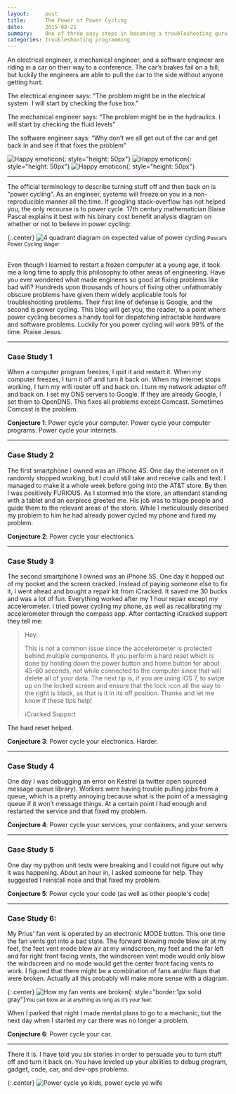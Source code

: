 ```yaml
---
layout:     post
title:      The Power of Power Cycling
date:       2015-08-21
summary:    One of three easy steps in becoming a troubleshooting guru.
categories: troubleshooting programming
---
```



<p>
An electrical engineer, a mechanical engineer, and a software engineer are riding in a car on their way to a conference. The car’s brakes fail on a hill; but luckily the engineers are able to pull the car to the side without anyone getting hurt. </p>

<p>
The electrical engineer says: “The problem might be in the electrical system. I will start by checking the fuse box.”
</p>

<p>
The mechanical engineer says: “The problem might be in the hydraulics. l will start by checking the fluid levels”
</p>

<p>
The software engineer says: “Why don’t we all get out of the car and get back in and see if that fixes the problem”
</p>

![Happy emoticon](/images/2015-08-21-the-power-of-power-cycling/awesome.png){: style="height: 50px"}
![Happy emoticon](/images/2015-08-21-the-power-of-power-cycling/awesome.png){: style="height: 50px"}
![Happy emoticon](/images/2015-08-21-the-power-of-power-cycling/awesome.png){: style="height: 50px"}


---------------

The official terminology to describe turning stuff off and then back on is “power cycling”. As an engineer, systems will freeze on you in a non-reproducible manner all the time. If googling stack-overflow has not helped you, the only recourse is to power cycle. 17th century mathematician Blaise Pascal explains it best with his binary cost benefit analysis diagram on whether or not to believe in power cycling:

{:.center}
![4 quadrant diagram on expected value of power cycling](/images/2015-08-21-the-power-of-power-cycling/pascals_wager.png) <small>Pascal’s Power Cycling Wager</small>

<br>
Even though I learned to restart a frozen computer at a young age, it took me a long time to apply this philosophy to other areas of engineering.  Have you ever wondered what made engineers so good at fixing problems like bad wifi? Hundreds upon thousands of hours of fixing other unfathomably obscure problems have given them widely applicable tools for troubleshooting problems. Their first line of defense is Google, and the second is power cycling. This blog will get you, the reader, to a point where power cycling becomes a handy tool for dispatching intractable hardware and software problems. Luckily for you power cycling will work 99% of the time. Praise Jesus.

---------------

### Case Study 1

When a computer program freezes, I quit it and restart it. When my computer freezes, I turn it off and turn it back on. When my internet stops working, I turn my wifi router off and back on. I turn my network adapter off and back on. I set my DNS servers to Google. If they are already Google, I set them to OpenDNS. This fixes all problems except Comcast. Sometimes Comcast is the problem.

__Conjecture 1__: Power cycle your computer. Power cycle your computer programs. Power cycle your internets.


---------------


### Case Study 2
The first smartphone I owned was an iPhone 4S. One day the internet on it randomly stopped working, but I could still take and receive calls and text. I managed to make it a whole week before going into the AT&T store. By then I was positively FURIOUS. As I stormed into the store, an attendant standing with a tablet and an earpiece greeted me. His job was to triage people and guide them to the relevant areas of the store. While I meticulously described my problem to him he had already power cycled my phone and fixed my problem.

__Conjecture 2__: Power cycle your electronics.



---------------


### Case Study 3
The second smartphone I owned was an iPhone 5S. One day it hopped out of my pocket and the screen cracked. Instead of paying someone else to fix it, I went ahead and bought a repair kit from iCracked. It saved me 30 bucks and was a lot of fun. Everything worked after my 1 hour repair except my accelerometer. I tried power cycling my phone, as well as recalibrating my accelerometer through the compass app. After contacting iCracked support  they tell me:

>Hey,
>
>
>This is not a common issue since the accelerometer is protected behind multiple components. If you perform a hard reset which is done by holding down the power button and home button for about 45-60 seconds, not while connected to the computer since that will delete all of your data. The next tip is, if you are using iOS 7, to swipe up on the locked screen and ensure that the lock icon all the way to the right is black, as that is it in its off position. Thanks and let me know if these tips help!
>
>iCracked Support

The hard reset helped.

__Conjecture 3__: Power cycle your electronics. Harder.


---------------


### Case Study 4
One day I was debugging an error on Kestrel (a twitter open sourced message queue library). Workers were having trouble pulling jobs from a queue, which is a pretty annoying because what is the point of a messaging queue if it won’t message things. At a certain point I had enough and restarted the service and that fixed my problem.

__Conjecture 4__: Power cycle your services, your containers, and your servers


---------------


### Case Study 5
One day my python unit tests were breaking and I could not figure out why it was happening. About an hour in, I asked someone for help. They suggested I reinstall nose and that fixed my problem.

__Conjecture 5__: Power cycle your code (as well as other people's code)


---------------


### Case Study 6:
My Prius’ fan vent is operated by an electronic MODE button. This one time the fan vents got into a bad state. The forward blowing mode blew air at my feet, the feet vent mode blew air at my windscreen, my feet and the far left and far right front facing vents, the windscreen vent mode would only blow the windscreen and no mode would get the center front facing vents to work. I figured that there might be a combination of fans and/or flaps that were broken.  Actually all this probably will make more sense with a diagram.
<br>

{:.center}
![How my fan vents are broken](/images/2015-08-21-the-power-of-power-cycling/prius_vent_diagram.png){: style="border:1px solid gray"}<small>You can blow air at anything as long as it’s your feet.</small>


When I parked that night I made mental plans to go to a mechanic, but the next day when I started my car there was no longer a problem.

__Conjecture 6__: Power cycle your car.


---------------


There it is. I have told you six stories in order to persuade you to turn stuff off and turn it back on. You have leveled up your abilities to debug program, gadget, code, car, and dev-ops problems.

{:.center}
![Power cycle yo kids, power cycle yo wife](/images/2015-08-21-the-power-of-power-cycling/hide_yo_kids.jpg)

